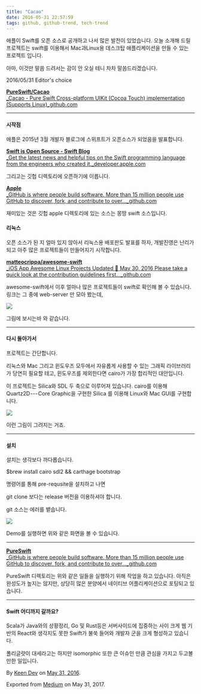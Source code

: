 ```yaml
---
title: "Cacao"
date: 2016-05-31 22:57:59
tags: github, github-trend, tech-trend 
---
```



애플이 Swift를 오픈 소스로 공개하고 나서 많은 발전이 있었습니다. 오늘 소개해 드릴 프로젝트는 swift를 이용해서 Mac과Linux용 데스크탑 애플리케이션을 만들 수 있는 프로젝트 입니다.

아마, 이것만 말씀 드려서는 감이 안 오실 테니 차차 말씀드리겠습니다.

2016/05/31 Editor's choice

[**PureSwift/Cacao**  
_Cacao - Pure Swift Cross-platform UIKit (Cocoa Touch) implementation (Supports Linux)_github.com][anchor0][][anchor1]

---

#### 시작점

애플은 2015년 3월 개발자 블로그에 스위프트가 오픈소스가 되었음을 발표합니다.

[**Swift is Open Source - Swift Blog**  
_Get the latest news and helpful tips on the Swift programming language from the engineers who created it._developer.apple.com][anchor2][][anchor3]

그리고는 깃헙 디렉토리에 오픈하기에 이릅니다.

[**Apple**  
_GitHub is where people build software. More than 15 million people use GitHub to discover, fork, and contribute to over..._github.com][anchor4][][anchor5]

재미있는 것은 깃헙 apple 디렉토리에 있는 소스는 몽땅 swift 소스입니다.

#### 리눅스

오픈 소스가 된 지 얼마 있지 않아서 리눅스용 배포판도 발표를 하자, 개발진영은 난리가 되고 아주 많은 프로젝트들이 만들어지기 시작합니다.

[**matteocrippa/awesome-swift**  
_iOS App Awesome Linux Projects Updated 🐧 May 30, 2016 Please take a quick look at the contribution guidelines first..._github.com][anchor6][][anchor7]

awesome-swift에서 이후 얼마나 많은 프로젝트들이 swift로 확인해 볼 수 있습니다. 링크는 그 중에 web-server 만 모아 봤는데,

![][image0]

그림에 보시는바 와 같습니다.

---

#### 다시 돌아가서

프로젝트는 간단합니다.

리눅스와 Mac 그리고 윈도우즈 모두에서 자유롭게 사용할 수 있는 그래픽 라이브러리가 당연히 필요할 테고, 윈도우즈를 제외한다면 cairo가 가장 합리적인 대안입니다.

이 프로젝트는 Silica와 SDL 두 축으로 이루어져 있습니다. cairo를 이용해 Quartz2D --- Core Graphic을 구현한 Silica 를 이용해 Linux와 Mac GUI를 구현합니다.

![][image1]

이런 그림이 그려지는 거죠.

---

#### 설치

설치는 생각보다 까다롭습니다.

$brew install cairo sdl2 && carthage bootstrap

명령어를 통해 pre-requsite을 설치하고 나면

git clone 보다는 release 버전을 이용하셔야 합니다.

git 소스는 에러를 뱉습니다.

![][image2]

Demo를 실행하면 위와 같은 화면을 볼 수 있습니다.

---

[**PureSwift**  
_GitHub is where people build software. More than 15 million people use GitHub to discover, fork, and contribute to over..._github.com][anchor8][][anchor9]

PureSwift 디렉토리는 위와 같은 일들을 실행하기 위해 작업을 하고 있습니다. 아직은 완성도가 높지는 않지만, 상당히 많은 분양에서 네이티브 어플리케이션으로 포팅되고 있습니다.

---

#### Swift 어디까지 갈까요?

Scala가 Java와의 상황정리, Go 및 Rust등은 서버사이드에 집중하는 사이 크게 웹 기반의 React와 생각지도 못한 Swift가 불쑥 들어와 개발자 군을 크게 형성하고 있습니다.

폴리글랏이 대세라고는 하지만 isomorphic 또한 큰 이슈인 만큼 관심을 가지고 두고볼 만한 일입니다.

By [Keen Dev][anchor10] on [May 31, 2016][anchor11].

Exported from [Medium][anchor12] on May 31, 2017\.


[anchor0]: https://github.com/PureSwift/Cacao "https://github.com/PureSwift/Cacao"
[anchor1]: https://github.com/PureSwift/Cacao
[anchor2]: https://developer.apple.com/swift/blog/?id=34 "https://developer.apple.com/swift/blog/?id=34"
[anchor3]: https://developer.apple.com/swift/blog/?id=34
[anchor4]: https://github.com/apple "https://github.com/apple"
[anchor5]: https://github.com/apple
[anchor6]: https://github.com/matteocrippa/awesome-swift#webserver "https://github.com/matteocrippa/awesome-swift#webserver"
[anchor7]: https://github.com/matteocrippa/awesome-swift#webserver
[anchor8]: https://github.com/PureSwift?page=2 "https://github.com/PureSwift?page=2"
[anchor9]: https://github.com/PureSwift?page=2
[anchor10]: https://medium.com/@keendev
[anchor11]: https://medium.com/p/76a2536ef6ff
[anchor12]: https://medium.com


[image0]: /images/1*r1imG1eMLQQRe4BT6IfdXA.png
[image1]: /images/1*DuYeYheo5JPpX5avhTrSKw.png
[image2]: /images/1*n1dxeTXI84OJ7FOlO6CMeA.pn